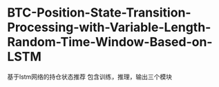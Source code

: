 # BTC-Position-State-Transition-Processing-with-Variable-Length-Random-Time-Window-Based-on-LSTM
基于lstm网络的持仓状态推荐
包含训练，推理，输出三个模块
